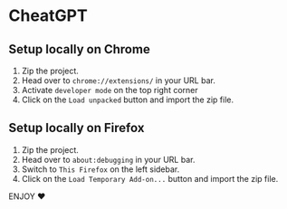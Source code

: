 # CheatGPT

## Setup locally on Chrome

1. Zip the project.
2. Head over to `chrome://extensions/` in your URL bar.
3. Activate `developer mode` on the top right corner
4. Click on the `Load unpacked` button and import the zip file.

## Setup locally on Firefox

1. Zip the project.
2. Head over to `about:debugging` in your URL bar.
3. Switch to `This Firefox` on the left sidebar.
4. Click on the `Load Temporary Add-on...` button and import the zip file.

ENJOY ❤️
